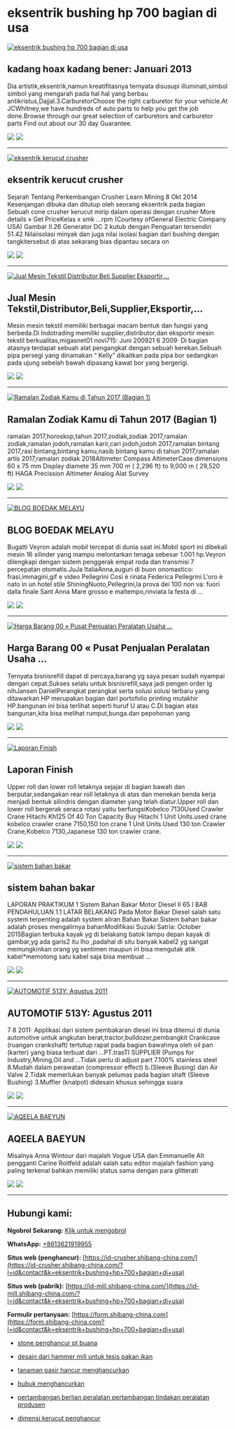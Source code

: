 # eksentrik bushing hp 700 bagian di usa

<a href="https://swt.shibang-china.com/?l=id&img&k=eksentrik+bushing+hp+700+bagian+di+usa" target="_blank">![eksentrik bushing hp 700 bagian di usa](http://static.shibang-china.com/all-800x300/763.jpg)</a>

## kadang hoax kadang bener: Januari 2013
Dia artistik,eksentrik,namun kreatifitasnya ternyata disusupi illuminati,simbol simbol yang mengarah pada hal hal yang berbau antikristus,Dajjal.3.CarburetorChoose the right carburetor for your vehicle.At JCWhitney,we have hundreds of auto parts to help you get the job done.Browse through our great selection of carburetors and carburetor parts Find out about our 30 day Guarantee.


<a href="https://whatsapp.shibangsoft.com/WhatsApp.php" target="_blank" title="WhatsApp">![](http://static.shibang-china.com/icon/whatsapp.png)</a> <a href="https://swt.shibang-china.com/?l=id&icon&k=eksentrik+bushing+hp+700+bagian+di+usa" target="_blank">![](http://static.shibang-china.com/icon/chat-id.png)</a>

---

<a href="https://swt.shibang-china.com/?l=id&img&k=eksentrik+bushing+hp+700+bagian+di+usa" target="_blank">![eksentrik kerucut crusher](http://static.shibang-china.com/all-800x300/1020.jpg)</a>

## eksentrik kerucut crusher
Sejarah Tentang Perkembangan Crusher Learn Mining 8 Okt 2014 Kesenjangan dibuka dan ditutup oleh seorang eksentrik pada bagian Sebuah cone crusher kerucut mirip dalam operasi dengan crusher More details » Get PriceKelas x smk …rpm (Courtesy ofGeneral Electric Company USA) Gambar II.26 Generator DC 2 kutub dengan Penguatan tersendiri 51.42 Nilaiisolasi minyak dan juga nilai isolasi bagian dari bushing dengan tangkitersebut di atas sekarang bias dipantau secara on


<a href="https://whatsapp.shibangsoft.com/WhatsApp.php" target="_blank" title="WhatsApp">![](http://static.shibang-china.com/icon/whatsapp.png)</a> <a href="https://swt.shibang-china.com/?l=id&icon&k=eksentrik+bushing+hp+700+bagian+di+usa" target="_blank">![](http://static.shibang-china.com/icon/chat-id.png)</a>

---

<a href="https://swt.shibang-china.com/?l=id&img&k=eksentrik+bushing+hp+700+bagian+di+usa" target="_blank">![Jual Mesin Tekstil,Distributor,Beli,Supplier,Eksportir,…](http://static.shibang-china.com/all-800x300/1364.jpg)</a>

## Jual Mesin Tekstil,Distributor,Beli,Supplier,Eksportir,…
Mesin mesin tekstil memiliki berbagai macam bentuk dan fungsi yang berbeda.Di Indotrading memiliki supplier,distributor,dan eksportir mesin tekstil berkualitas,migasnet01 novi715: Juni 200921 6 2009· Di bagian atasnya terdapat sebuah alat pengangkat dengan sebuah kerekan.Sebuah pipa persegi yang dinamakan “ Kelly” dikaitkan pada pipa bor sedangkan pada ujung sebelah bawah dipasang kawat bor yang bergerigi.


<a href="https://whatsapp.shibangsoft.com/WhatsApp.php" target="_blank" title="WhatsApp">![](http://static.shibang-china.com/icon/whatsapp.png)</a> <a href="https://swt.shibang-china.com/?l=id&icon&k=eksentrik+bushing+hp+700+bagian+di+usa" target="_blank">![](http://static.shibang-china.com/icon/chat-id.png)</a>

---

<a href="https://swt.shibang-china.com/?l=id&img&k=eksentrik+bushing+hp+700+bagian+di+usa" target="_blank">![Ramalan Zodiak Kamu di Tahun 2017 (Bagian 1)](http://static.shibang-china.com/all-800x300/135.jpg)</a>

## Ramalan Zodiak Kamu di Tahun 2017 (Bagian 1)
ramalan 2017,horoskop,tahun 2017,zodiak,zodiak 2017,ramalan zodiak,ramalan jodoh,ramalan karir,cari jodoh,jodoh 2017,ramalan bintang 2017,rasi bintang,bintang kamu,nasib bintang kamu di tahun 2017,ramalan artis 2017,ramalan zodiak 2018Altimeter Compass AltimeterCase dimensions 60 x 75 mm Display diamete 35 mm 700 m ( 2,296 ft) to 9,000 m ( 29,520 ft) HAGA Precission Altimeter Analog Alat Survey


<a href="https://whatsapp.shibangsoft.com/WhatsApp.php" target="_blank" title="WhatsApp">![](http://static.shibang-china.com/icon/whatsapp.png)</a> <a href="https://swt.shibang-china.com/?l=id&icon&k=eksentrik+bushing+hp+700+bagian+di+usa" target="_blank">![](http://static.shibang-china.com/icon/chat-id.png)</a>

---

<a href="https://swt.shibang-china.com/?l=id&img&k=eksentrik+bushing+hp+700+bagian+di+usa" target="_blank">![BLOG BOEDAK MELAYU](http://static.shibang-china.com/all-800x300/1435.jpg)</a>

## BLOG BOEDAK MELAYU
Bugatti Veyron adalah mobil tercepat di dunia saat ini.Mobil sport ini dibekali mesin 16 silinder yang mampu melontarkan tenaga sebesar 1.001 hp.Veyron dilengkapi dengan sistem penggerak empat roda dan transmisi 7 percepatan otomatis.JuJa ItaliaAnna,auguri di buon onomastico: frasi,immagini,gif e video Pellegrini Così è rinata Federica Pellegrini L'oro è nato in un hotel stile ShiningNuoto,Pellegrini,la prova dei 100 non va: fuori dalla finale Sant Anna Mare grosso e maltempo,rinviata la festa di …


<a href="https://whatsapp.shibangsoft.com/WhatsApp.php" target="_blank" title="WhatsApp">![](http://static.shibang-china.com/icon/whatsapp.png)</a> <a href="https://swt.shibang-china.com/?l=id&icon&k=eksentrik+bushing+hp+700+bagian+di+usa" target="_blank">![](http://static.shibang-china.com/icon/chat-id.png)</a>

---

<a href="https://swt.shibang-china.com/?l=id&img&k=eksentrik+bushing+hp+700+bagian+di+usa" target="_blank">![Harga Barang 00 « Pusat Penjualan Peralatan Usaha …](http://static.shibang-china.com/all-800x300/361.jpg)</a>

## Harga Barang 00 « Pusat Penjualan Peralatan Usaha …
Ternyata bisnisrefill dapat di percaya,barang yg saya pesan sudah nyampai dengan cepat.Sukses selalu untuk bisnisrefill,saya jadi pengen order lg nihJansen DanielPerangkat perangkat serta solusi solusi terbaru yang ditawarkan HP merupakan bagian dari portofolio printing mutakhir HP.bangunan ini bisa terlihat seperti huruf U atau C.Di bagian atas bangunan,kita bisa melihat rumput,bunga.dan pepohonan yang


<a href="https://whatsapp.shibangsoft.com/WhatsApp.php" target="_blank" title="WhatsApp">![](http://static.shibang-china.com/icon/whatsapp.png)</a> <a href="https://swt.shibang-china.com/?l=id&icon&k=eksentrik+bushing+hp+700+bagian+di+usa" target="_blank">![](http://static.shibang-china.com/icon/chat-id.png)</a>

---

<a href="https://swt.shibang-china.com/?l=id&img&k=eksentrik+bushing+hp+700+bagian+di+usa" target="_blank">![Laporan Finish](http://static.shibang-china.com/all-800x300/353.jpg)</a>

## Laporan Finish
Upper roll dan lower roll letaknya sejajar di bagian bawah dan berputar,sedangakan rear roll letaknya di atas dan menekan benda kerja menjadi bentuk silindris dengan diameter yang telah diatur.Upper roll dan lower roll bergerak seraca rotasi yaitu berfungsiKobelco 7130Used Crawler Crane Hitachi Kh125 Of 40 Ton Capacity Buy Hitachi 1 Unit Units.used crane kobelco crawler crane 7150,150 ton crane 1 Unit Units.Used 130 ton Crawler Crane,Kobelco 7130,Japanese 130 ton crawler crane.


<a href="https://whatsapp.shibangsoft.com/WhatsApp.php" target="_blank" title="WhatsApp">![](http://static.shibang-china.com/icon/whatsapp.png)</a> <a href="https://swt.shibang-china.com/?l=id&icon&k=eksentrik+bushing+hp+700+bagian+di+usa" target="_blank">![](http://static.shibang-china.com/icon/chat-id.png)</a>

---

<a href="https://swt.shibang-china.com/?l=id&img&k=eksentrik+bushing+hp+700+bagian+di+usa" target="_blank">![sistem bahan bakar](http://static.shibang-china.com/all-800x300/454.jpg)</a>

## sistem bahan bakar
LAPORAN PRAKTIKUM 1 Sistem Bahan Bakar Motor Diesel II 65 I BAB PENDAHULUAN 1.1 LATAR BELAKANG Pada Motor Bakar Diesel salah satu system terpenting adalah system aliran Bahan Bakar.Sistem bahan bakar adalah proses mengalirnya bahanModifikasi Suzuki Satria: October 2015Bagian terbuka kayak yg di belakang batok lampu depan kayak di gambar,yg ada garis2 itu lho ,padahal di situ banyak kabel2 yg sangat memungkinkan orang yg sentimen maupun iri bisa mengutak atik kabel*memotong satu kabel saja bisa membuat …


<a href="https://whatsapp.shibangsoft.com/WhatsApp.php" target="_blank" title="WhatsApp">![](http://static.shibang-china.com/icon/whatsapp.png)</a> <a href="https://swt.shibang-china.com/?l=id&icon&k=eksentrik+bushing+hp+700+bagian+di+usa" target="_blank">![](http://static.shibang-china.com/icon/chat-id.png)</a>

---

<a href="https://swt.shibang-china.com/?l=id&img&k=eksentrik+bushing+hp+700+bagian+di+usa" target="_blank">![AUTOMOTIF 513Y: Agustus 2011](http://static.shibang-china.com/all-800x300/641.jpg)</a>

## AUTOMOTIF 513Y: Agustus 2011
7 8 2011· Applikasi dari sistem pembakaran diesel ini bisa ditemui di dunia automotive untuk angkutan berat,tractor,bulldozer,pembangkit Crankcase (ruangan crankshaft) tertutup rapat pada bagian bawahnya oleh oil pan (karter) yang biasa terbuat dari …PT.trasTI SUPPLIER (Pumps for Industry,Mining,Oil and …Tidak perlu di adjust part 7.100% stainless steel 8.Mudah dalam perawatan (compressor effect) b.(Sleeve Busing) dan Air Valve 2.Tidak memerlukan banyak pelumas pada bagian shaft (Sleeve Bushing) 3.Muffler (knalpot) didesain khusus sehingga suara


<a href="https://whatsapp.shibangsoft.com/WhatsApp.php" target="_blank" title="WhatsApp">![](http://static.shibang-china.com/icon/whatsapp.png)</a> <a href="https://swt.shibang-china.com/?l=id&icon&k=eksentrik+bushing+hp+700+bagian+di+usa" target="_blank">![](http://static.shibang-china.com/icon/chat-id.png)</a>

---

<a href="https://swt.shibang-china.com/?l=id&img&k=eksentrik+bushing+hp+700+bagian+di+usa" target="_blank">![AQEELA BAEYUN](http://static.shibang-china.com/all-800x300/828.jpg)</a>

## AQEELA BAEYUN
Misalnya Anna Wintour dari majalah Vogue USA dan Emmanuelle Alt pengganti Carine Roitfeld adalah salah satu editor majalah fashion yang paling terkenal bahkan memiliki status sama dengan para glitterati

<a href="https://whatsapp.shibangsoft.com/WhatsApp.php" target="_blank" title="WhatsApp">![](http://static.shibang-china.com/icon/whatsapp.png)</a> <a href="https://swt.shibang-china.com/?l=id&icon&k=eksentrik+bushing+hp+700+bagian+di+usa" target="_blank">![](http://static.shibang-china.com/icon/chat-id.png)</a>

---
## Hubungi kami:

**Ngobrol Sekarang:** [Klik untuk mengobrol](https://swt.shibang-china.com?l=id&contact&k=eksentrik+bushing+hp+700+bagian+di+usa)

**WhatsApp:**  [+8613621919955](https://whatsapp.shibangsoft.com/WhatsApp.php)

**Situs web (penghancur):** [https://id-crusher.shibang-china.com/](https://id-crusher.shibang-china.com/?l=id&contact&k=eksentrik+bushing+hp+700+bagian+di+usa)

**Situs web (pabrik):** [https://id-mill.shibang-china.com/](https://id-mill.shibang-china.com/?l=id&contact&k=eksentrik+bushing+hp+700+bagian+di+usa)

**Formulir pertanyaan:** [https://form.shibang-china.com](https://form.shibang-china.com?l=id&contact&k=eksentrik+bushing+hp+700+bagian+di+usa)

* [stone penghancur pt buana](../28/stone%20penghancur%20pt%20buana.md)

* [desain dari hammer mill untuk tesis pakan ikan](../27/desain%20dari%20hammer%20mill%20untuk%20tesis%20pakan%20ikan.md)

* [tanaman pasir hancur menghancurkan](../30/tanaman%20pasir%20hancur%20menghancurkan.md)

* [bubuk menghancurkan](../26/bubuk%20menghancurkan.md)

* [pertambangan berlian peralatan pertambangan tindakan peralatan produsen](../20/pertambangan%20berlian%20peralatan%20pertambangan%20tindakan%20peralatan%20produsen.md)

* [dimensi kerucut penghancur](../25/dimensi%20kerucut%20penghancur.md)